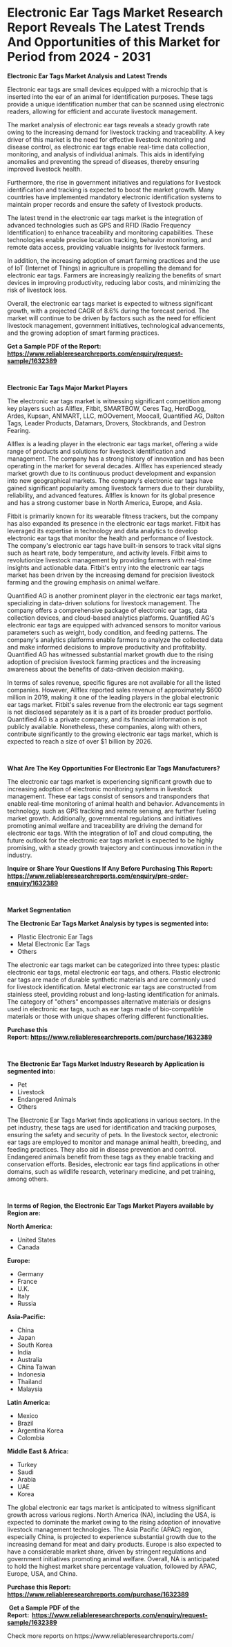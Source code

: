 <p><h1>Electronic Ear Tags Market Research Report Reveals The Latest Trends And Opportunities of this Market for Period from 2024 - 2031</h1></p><p><strong>Electronic Ear Tags Market Analysis and Latest Trends</strong></p>
<p><p>Electronic ear tags are small devices equipped with a microchip that is inserted into the ear of an animal for identification purposes. These tags provide a unique identification number that can be scanned using electronic readers, allowing for efficient and accurate livestock management.</p><p>The market analysis of electronic ear tags reveals a steady growth rate owing to the increasing demand for livestock tracking and traceability. A key driver of this market is the need for effective livestock monitoring and disease control, as electronic ear tags enable real-time data collection, monitoring, and analysis of individual animals. This aids in identifying anomalies and preventing the spread of diseases, thereby ensuring improved livestock health.</p><p>Furthermore, the rise in government initiatives and regulations for livestock identification and tracking is expected to boost the market growth. Many countries have implemented mandatory electronic identification systems to maintain proper records and ensure the safety of livestock products.</p><p>The latest trend in the electronic ear tags market is the integration of advanced technologies such as GPS and RFID (Radio Frequency Identification) to enhance traceability and monitoring capabilities. These technologies enable precise location tracking, behavior monitoring, and remote data access, providing valuable insights for livestock farmers.</p><p>In addition, the increasing adoption of smart farming practices and the use of IoT (Internet of Things) in agriculture is propelling the demand for electronic ear tags. Farmers are increasingly realizing the benefits of smart devices in improving productivity, reducing labor costs, and minimizing the risk of livestock loss.</p><p>Overall, the electronic ear tags market is expected to witness significant growth, with a projected CAGR of 8.6% during the forecast period. The market will continue to be driven by factors such as the need for efficient livestock management, government initiatives, technological advancements, and the growing adoption of smart farming practices.</p></p>
<p><strong>Get a Sample PDF of the Report:&nbsp; <a href="https://www.reliableresearchreports.com/enquiry/request-sample/1632389">https://www.reliableresearchreports.com/enquiry/request-sample/1632389</a></strong></p>
<p>&nbsp;</p>
<p><strong>Electronic Ear Tags Major Market Players</strong></p>
<p><p>The electronic ear tags market is witnessing significant competition among key players such as Allflex, Fitbit, SMARTBOW, Ceres Tag, HerdDogg, Ardes, Kupsan, ANIMART, LLC, mOOvement, Moocall, Quantified AG, Dalton Tags, Leader Products, Datamars, Drovers, Stockbrands, and Destron Fearing.</p><p>Allflex is a leading player in the electronic ear tags market, offering a wide range of products and solutions for livestock identification and management. The company has a strong history of innovation and has been operating in the market for several decades. Allflex has experienced steady market growth due to its continuous product development and expansion into new geographical markets. The company's electronic ear tags have gained significant popularity among livestock farmers due to their durability, reliability, and advanced features. Allflex is known for its global presence and has a strong customer base in North America, Europe, and Asia.</p><p>Fitbit is primarily known for its wearable fitness trackers, but the company has also expanded its presence in the electronic ear tags market. Fitbit has leveraged its expertise in technology and data analytics to develop electronic ear tags that monitor the health and performance of livestock. The company's electronic ear tags have built-in sensors to track vital signs such as heart rate, body temperature, and activity levels. Fitbit aims to revolutionize livestock management by providing farmers with real-time insights and actionable data. Fitbit's entry into the electronic ear tags market has been driven by the increasing demand for precision livestock farming and the growing emphasis on animal welfare.</p><p>Quantified AG is another prominent player in the electronic ear tags market, specializing in data-driven solutions for livestock management. The company offers a comprehensive package of electronic ear tags, data collection devices, and cloud-based analytics platforms. Quantified AG's electronic ear tags are equipped with advanced sensors to monitor various parameters such as weight, body condition, and feeding patterns. The company's analytics platforms enable farmers to analyze the collected data and make informed decisions to improve productivity and profitability. Quantified AG has witnessed substantial market growth due to the rising adoption of precision livestock farming practices and the increasing awareness about the benefits of data-driven decision making.</p><p>In terms of sales revenue, specific figures are not available for all the listed companies. However, Allflex reported sales revenue of approximately $600 million in 2019, making it one of the leading players in the global electronic ear tags market. Fitbit's sales revenue from the electronic ear tags segment is not disclosed separately as it is a part of its broader product portfolio. Quantified AG is a private company, and its financial information is not publicly available. Nonetheless, these companies, along with others, contribute significantly to the growing electronic ear tags market, which is expected to reach a size of over $1 billion by 2026.</p></p>
<p>&nbsp;</p>
<p><strong>What Are The Key Opportunities For Electronic Ear Tags Manufacturers?</strong></p>
<p><p>The electronic ear tags market is experiencing significant growth due to increasing adoption of electronic monitoring systems in livestock management. These ear tags consist of sensors and transponders that enable real-time monitoring of animal health and behavior. Advancements in technology, such as GPS tracking and remote sensing, are further fueling market growth. Additionally, governmental regulations and initiatives promoting animal welfare and traceability are driving the demand for electronic ear tags. With the integration of IoT and cloud computing, the future outlook for the electronic ear tags market is expected to be highly promising, with a steady growth trajectory and continuous innovation in the industry.</p></p>
<p><strong>Inquire or Share Your Questions If Any Before Purchasing This Report: <a href="https://www.reliableresearchreports.com/enquiry/pre-order-enquiry/1632389">https://www.reliableresearchreports.com/enquiry/pre-order-enquiry/1632389</a></strong></p>
<p>&nbsp;</p>
<p><strong>Market Segmentation</strong></p>
<p><strong>The Electronic Ear Tags Market Analysis by types is segmented into:</strong></p>
<p><ul><li>Plastic Electronic Ear Tags</li><li>Metal Electronic Ear Tags</li><li>Others</li></ul></p>
<p><p>The electronic ear tags market can be categorized into three types: plastic electronic ear tags, metal electronic ear tags, and others. Plastic electronic ear tags are made of durable synthetic materials and are commonly used for livestock identification. Metal electronic ear tags are constructed from stainless steel, providing robust and long-lasting identification for animals. The category of "others" encompasses alternative materials or designs used in electronic ear tags, such as ear tags made of bio-compatible materials or those with unique shapes offering different functionalities.</p></p>
<p><strong>Purchase this Report:&nbsp;<a href="https://www.reliableresearchreports.com/purchase/1632389">https://www.reliableresearchreports.com/purchase/1632389</a></strong></p>
<p>&nbsp;</p>
<p><strong>The Electronic Ear Tags Market Industry Research by Application is segmented into:</strong></p>
<p><ul><li>Pet</li><li>Livestock</li><li>Endangered Animals</li><li>Others</li></ul></p>
<p><p>The Electronic Ear Tags Market finds applications in various sectors. In the pet industry, these tags are used for identification and tracking purposes, ensuring the safety and security of pets. In the livestock sector, electronic ear tags are employed to monitor and manage animal health, breeding, and feeding practices. They also aid in disease prevention and control. Endangered animals benefit from these tags as they enable tracking and conservation efforts. Besides, electronic ear tags find applications in other domains, such as wildlife research, veterinary medicine, and pet training, among others.</p></p>
<p>&nbsp;</p>
<p><strong>In terms of Region, the Electronic Ear Tags Market Players available by Region are:</strong></p>
<p>
    <p> <strong> North America: </strong>
        <ul>
            <li>United States</li>
            <li>Canada</li>
        </ul>
        </p> 
    <p> <strong> Europe: </strong>
        <ul>
            <li>Germany</li>
            <li>France</li>
            <li>U.K.</li>
            <li>Italy</li>
            <li>Russia</li>
        </ul>
        </p> 
    <p> <strong> Asia-Pacific: </strong>
        <ul>
            <li>China</li>
            <li>Japan</li>
            <li>South Korea</li>
            <li>India</li>
            <li>Australia</li>
            <li>China Taiwan</li>
            <li>Indonesia</li>
            <li>Thailand</li>
            <li>Malaysia</li>
        </ul>
        </p> 
    <p> <strong> Latin America: </strong>
        <ul>
            <li>Mexico</li>
            <li>Brazil</li>
            <li>Argentina Korea</li>
            <li>Colombia</li>
        </ul>
        </p> 
    <p> <strong> Middle East & Africa: </strong>
        <ul>
            <li>Turkey</li>
            <li>Saudi</li>
            <li>Arabia</li>
            <li>UAE</li>
            <li>Korea</li>
        </ul>
    </p>
    </p>
<p><p>The global electronic ear tags market is anticipated to witness significant growth across various regions. North America (NA), including the USA, is expected to dominate the market owing to the rising adoption of innovative livestock management technologies. The Asia Pacific (APAC) region, especially China, is projected to experience substantial growth due to the increasing demand for meat and dairy products. Europe is also expected to have a considerable market share, driven by stringent regulations and government initiatives promoting animal welfare. Overall, NA is anticipated to hold the highest market share percentage valuation, followed by APAC, Europe, USA, and China.</p></p>
<p><strong>Purchase this Report: <a href="https://www.reliableresearchreports.com/purchase/1632389">https://www.reliableresearchreports.com/purchase/1632389</a></strong></p>
<p>&nbsp;<strong>Get a Sample PDF of the Report:&nbsp;&nbsp;<a href="https://www.reliableresearchreports.com/enquiry/request-sample/1632389">https://www.reliableresearchreports.com/enquiry/request-sample/1632389</a></strong></p>
<p><strong></strong></p>
<p>Check more reports on https://www.reliableresearchreports.com/</p>